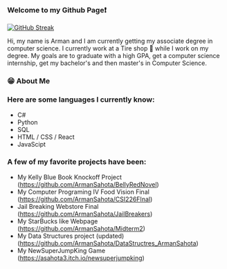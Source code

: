 ### Welcome to my Github Page❗ 
[![GitHub Streak](https://streak-stats.demolab.com?user=ArmanSahota&theme=dark&mode=weekly)](https://git.io/streak-stats)

Hi, my name is Arman and I am currently getting my associate degree in computer science. I currently work at a Tire shop 🛞 while I work on my degree. 
My goals are to graduate with a high GPA, get a computer science internship, get my bachelor's and then master's in Computer Science.
### 😁 About Me
### Here are some languages I currently know:

 - C#
 - Python
 - SQL
 - HTML / CSS / React
 - JavaScipt

### A few of my favorite projects have been:
- My Kelly Blue Book Knockoff Project (https://github.com/ArmanSahota/BellyRedNovel)
- My Computer Programing IV Food Vision Final (https://github.com/ArmanSahota/CSI226FInal)
- Jail Breaking Webstore Final (https://github.com/ArmanSahota/JailBreakers)
- My StarBucks like Webpage (https://github.com/ArmanSahota/Midterm2)
- My Data Structures project (updated) (https://github.com/ArmanSahota/DataStructres_ArmanSahota)
- My NewSuperJumpKing Game (https://asahota3.itch.io/newsuperjumpking)
  
